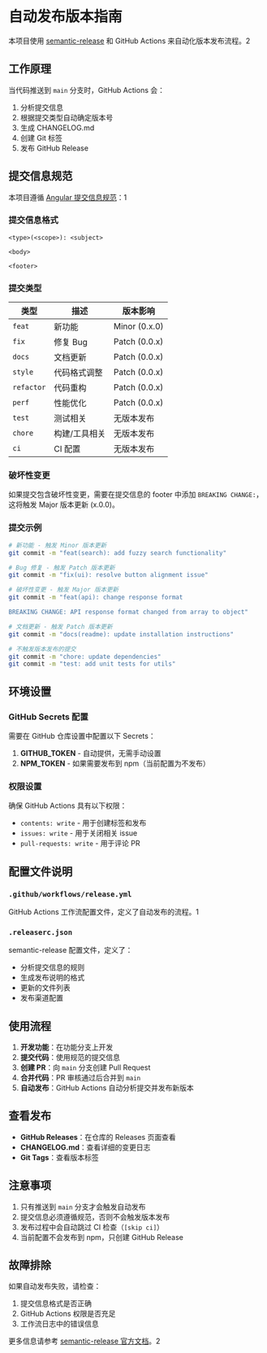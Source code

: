 # 自动发布版本指南

本项目使用 [semantic-release](https://github.com/semantic-release/semantic-release) 和 GitHub Actions 来自动化版本发布流程。<mcreference link="https://github.com/semantic-release/semantic-release" index="2">2</mcreference>

## 工作原理

当代码推送到 `main` 分支时，GitHub Actions 会：
1. 分析提交信息
2. 根据提交类型自动确定版本号
3. 生成 CHANGELOG.md
4. 创建 Git 标签
5. 发布 GitHub Release

## 提交信息规范

本项目遵循 [Angular 提交信息规范](https://github.com/angular/angular/blob/main/CONTRIBUTING.md#-commit-message-format)：<mcreference link="https://dev.to/seven/automating-npm-package-releases-with-github-actions-14i9" index="1">1</mcreference>

### 提交信息格式

```
<type>(<scope>): <subject>

<body>

<footer>
```

### 提交类型

| 类型 | 描述 | 版本影响 |
|------|------|----------|
| `feat` | 新功能 | Minor (0.x.0) |
| `fix` | 修复 Bug | Patch (0.0.x) |
| `docs` | 文档更新 | Patch (0.0.x) |
| `style` | 代码格式调整 | Patch (0.0.x) |
| `refactor` | 代码重构 | Patch (0.0.x) |
| `perf` | 性能优化 | Patch (0.0.x) |
| `test` | 测试相关 | 无版本发布 |
| `chore` | 构建/工具相关 | 无版本发布 |
| `ci` | CI 配置 | 无版本发布 |

### 破坏性变更

如果提交包含破坏性变更，需要在提交信息的 footer 中添加 `BREAKING CHANGE:`，这将触发 Major 版本更新 (x.0.0)。

### 提交示例

```bash
# 新功能 - 触发 Minor 版本更新
git commit -m "feat(search): add fuzzy search functionality"

# Bug 修复 - 触发 Patch 版本更新
git commit -m "fix(ui): resolve button alignment issue"

# 破坏性变更 - 触发 Major 版本更新
git commit -m "feat(api): change response format

BREAKING CHANGE: API response format changed from array to object"

# 文档更新 - 触发 Patch 版本更新
git commit -m "docs(readme): update installation instructions"

# 不触发版本发布的提交
git commit -m "chore: update dependencies"
git commit -m "test: add unit tests for utils"
```

## 环境设置

### GitHub Secrets 配置

需要在 GitHub 仓库设置中配置以下 Secrets：

1. **GITHUB_TOKEN** - 自动提供，无需手动设置
2. **NPM_TOKEN** - 如果需要发布到 npm（当前配置为不发布）

### 权限设置

确保 GitHub Actions 具有以下权限：
- `contents: write` - 用于创建标签和发布
- `issues: write` - 用于关闭相关 issue
- `pull-requests: write` - 用于评论 PR

## 配置文件说明

### `.github/workflows/release.yml`
GitHub Actions 工作流配置文件，定义了自动发布的流程。<mcreference link="https://dev.to/seven/automating-npm-package-releases-with-github-actions-14i9" index="1">1</mcreference>

### `.releaserc.json`
semantic-release 配置文件，定义了：
- 分析提交信息的规则
- 生成发布说明的格式
- 更新的文件列表
- 发布渠道配置

## 使用流程

1. **开发功能**：在功能分支上开发
2. **提交代码**：使用规范的提交信息
3. **创建 PR**：向 `main` 分支创建 Pull Request
4. **合并代码**：PR 审核通过后合并到 `main`
5. **自动发布**：GitHub Actions 自动分析提交并发布新版本

## 查看发布

- **GitHub Releases**：在仓库的 Releases 页面查看
- **CHANGELOG.md**：查看详细的变更日志
- **Git Tags**：查看版本标签

## 注意事项

1. 只有推送到 `main` 分支才会触发自动发布
2. 提交信息必须遵循规范，否则不会触发版本发布
3. 发布过程中会自动跳过 CI 检查（`[skip ci]`）
4. 当前配置不会发布到 npm，只创建 GitHub Release

## 故障排除

如果自动发布失败，请检查：
1. 提交信息格式是否正确
2. GitHub Actions 权限是否充足
3. 工作流日志中的错误信息

更多信息请参考 [semantic-release 官方文档](https://semantic-release.gitbook.io/)。<mcreference link="https://github.com/semantic-release/semantic-release" index="2">2</mcreference>